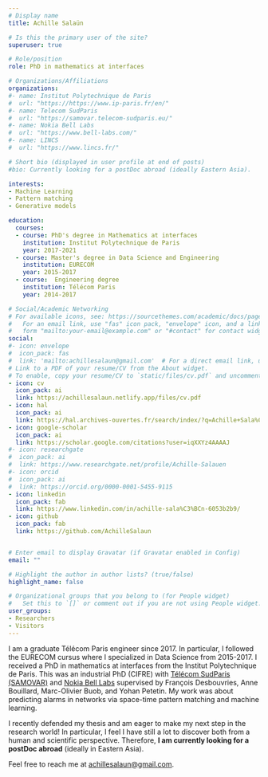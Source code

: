 ```yaml
---
# Display name
title: Achille Salaün

# Is this the primary user of the site?
superuser: true

# Role/position
role: PhD in mathematics at interfaces

# Organizations/Affiliations
organizations:
#- name: Institut Polytechnique de Paris
#  url: "https://https://www.ip-paris.fr/en/"
#- name: Telecom SudParis
#  url: "https://samovar.telecom-sudparis.eu/"
#- name: Nokia Bell Labs
#  url: "https://www.bell-labs.com/"
#- name: LINCS
#  url: "https://www.lincs.fr/"

# Short bio (displayed in user profile at end of posts)
#bio: Currently looking for a postDoc abroad (ideally Eastern Asia).

interests:
- Machine Learning
- Pattern matching
- Generative models

education:
  courses:
  - course: PhD's degree in Mathematics at interfaces
    institution: Institut Polytechnique de Paris
    year: 2017-2021
  - course: Master's degree in Data Science and Engineering
    institution: EURECOM
    year: 2015-2017
  - course:  Engineering degree
    institution: Télécom Paris
    year: 2014-2017

# Social/Academic Networking
# For available icons, see: https://sourcethemes.com/academic/docs/page-builder/#icons
#   For an email link, use "fas" icon pack, "envelope" icon, and a link in the
#   form "mailto:your-email@example.com" or "#contact" for contact widget.
social:
#- icon: envelope
#  icon_pack: fas
#  link: 'mailto:achillesalaun@gmail.com'  # For a direct email link, use "mailto:test@example.org".
# Link to a PDF of your resume/CV from the About widget.
# To enable, copy your resume/CV to `static/files/cv.pdf` and uncomment the lines below.
- icon: cv
  icon_pack: ai
  link: https://achillesalaun.netlify.app/files/cv.pdf
- icon: hal
  icon_pack: ai
  link: https://hal.archives-ouvertes.fr/search/index/?q=Achille+Sala%C3%BCn&authIdHal_s=achille-salaun
- icon: google-scholar
  icon_pack: ai
  link: https://scholar.google.com/citations?user=iqXXYz4AAAAJ
#- icon: researchgate
#  icon_pack: ai
#  link: https://www.researchgate.net/profile/Achille-Salauen
#- icon: orcid
#  icon_pack: ai
#  link: https://orcid.org/0000-0001-5455-9115
- icon: linkedin
  icon_pack: fab
  link: https://www.linkedin.com/in/achille-sala%C3%BCn-6053b2b9/
- icon: github
  icon_pack: fab
  link: https://github.com/AchilleSalaun


# Enter email to display Gravatar (if Gravatar enabled in Config)
email: ""

# Highlight the author in author lists? (true/false)
highlight_name: false

# Organizational groups that you belong to (for People widget)
#   Set this to `[]` or comment out if you are not using People widget.
user_groups:
- Researchers
- Visitors
---
```


I am a graduate Télécom Paris engineer since 2017.
In particular, I followed the EURECOM cursus where I specialized in Data Science from 2015-2017.
I received a PhD in mathematics at interfaces from the Institut Polytechnique de Paris.
This was an industrial PhD (CIFRE) with [Télécom SudParis (SAMOVAR)](https://samovar.telecom-sudparis.eu/) and [Nokia Bell Labs](https://www.bell-labs.com/) supervised by François Desbouvries, Anne Bouillard, Marc-Olivier Buob, and Yohan Petetin.
My work was about predicting alarms in networks via space-time pattern matching
and machine learning.

I recently defended my thesis and am eager to make my next step in the research world!
In particular, I feel I have still a lot to discover both from a human and scientific perspective.
Therefore, **I am currently looking for a postDoc abroad** (ideally in Eastern Asia).

Feel free to reach me at [achillesalaun@gmail.com](mailto:achillesalaun@gmail.com).
